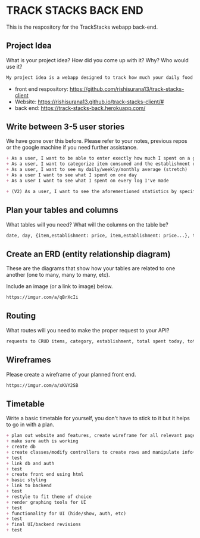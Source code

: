 # TRACK STACKS BACK END
This is the respository for the TrackStacks webapp back-end.

## Project Idea

What is your project idea?  How did you come up with it? Why? Who would use it?

```md
My project idea is a webapp designed to track how much your daily food incidentals are by entering how much you have spent in one day. A lot of it could be saved -- I am witnessing a culture that normalizes eating outside food and reduces the will to prepare and cook ones own food, which is a healthier choice, in many aspects including a financial one. From my own experience,  it is an eye opener. My target market would be college (and above) students and young professionals, as this demographic's habits will determine future spending habits in respect to food/meals.
```
+ front end respository: https://github.com/rishisurana13/track-stacks-client
+ Website: https://rishisurana13.github.io/track-stacks-client/#
+ back end: https://track-stacks-back.herokuapp.com/

## Write between 3-5 user stories

We have gone over this before. Please refer to your notes, previous repos or the
google machine if you need further assistance.

```md
+ As a user, I want to be able to enter exectly how much I spent on a given day
+ As a user, I want to categorize item consumed and the establishment of origin. (stretch)
+ As a user, I want to see my daily/weekly/monthly average (stretch)
+ As a user I want to see what I spent on one day
+ As a user I want to see what I spent on every log I've made

+ (V2) As a user, I want to see the aforementioned statistics by specified time-frame
```

## Plan your tables and columns

What tables will you need? What will the columns on the table be?

```md
date, day, {item,establishment: price, item,establishment: price...}, total spent, avg (only for sunday)

```

## Create an ERD (entity relationship diagram)

These are the diagrams that show how your tables are related to one another
(one to many, many to many, etc).

Include an image (or a link to image) below.

```md
https://imgur.com/a/qBrXcIi
```

## Routing

What routes will you need to make the proper request to your API?

```md
requests to CRUD items, category, establishment, total spent today, total spent on x date. (loose terms)
```

## Wireframes

Please create a wireframe of your planned front end.

```md
https://imgur.com/a/xKVY2SB
```

## Timetable

Write a basic timetable for yourself, you don't have to stick to it but it
helps to go in with a plan.

```md
+ plan out website and features, create wireframe for all relevant pages
+ make sure auth is working
+ create db
+ create classes/modify controllers to create rows and manipulate info(average)
+ test
+ link db and auth
+ test
+ create front end using html
+ basic styling
+ link to backend
+ test
+ restyle to fit theme of choice
+ render graphing tools for UI
+ test
+ functionality for UI (hide/show, auth, etc)
+ test
+ final UI/backend revisions
+ test


```

